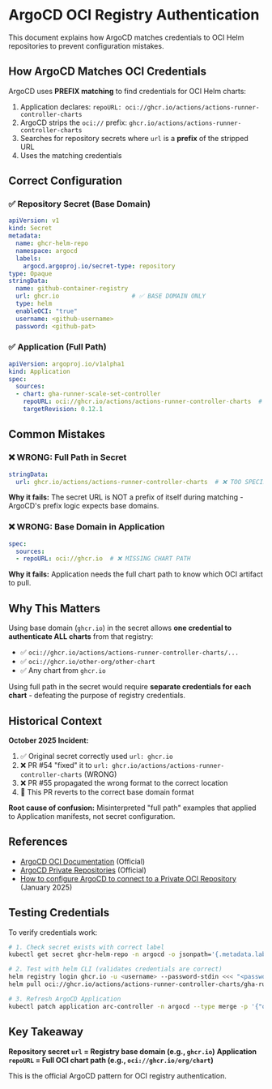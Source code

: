# ArgoCD OCI Registry Authentication

This document explains how ArgoCD matches credentials to OCI Helm repositories to prevent configuration mistakes.

## How ArgoCD Matches OCI Credentials

ArgoCD uses **PREFIX matching** to find credentials for OCI Helm charts:

1. Application declares: `repoURL: oci://ghcr.io/actions/actions-runner-controller-charts`
2. ArgoCD strips the `oci://` prefix: `ghcr.io/actions/actions-runner-controller-charts`
3. Searches for repository secrets where `url` is a **prefix** of the stripped URL
4. Uses the matching credentials

## Correct Configuration

### ✅ Repository Secret (Base Domain)

```yaml
apiVersion: v1
kind: Secret
metadata:
  name: ghcr-helm-repo
  namespace: argocd
  labels:
    argocd.argoproj.io/secret-type: repository
type: Opaque
stringData:
  name: github-container-registry
  url: ghcr.io                    # ✅ BASE DOMAIN ONLY
  type: helm
  enableOCI: "true"
  username: <github-username>
  password: <github-pat>
```

### ✅ Application (Full Path)

```yaml
apiVersion: argoproj.io/v1alpha1
kind: Application
spec:
  sources:
  - chart: gha-runner-scale-set-controller
    repoURL: oci://ghcr.io/actions/actions-runner-controller-charts  # ✅ FULL PATH
    targetRevision: 0.12.1
```

## Common Mistakes

### ❌ WRONG: Full Path in Secret

```yaml
stringData:
  url: ghcr.io/actions/actions-runner-controller-charts  # ❌ TOO SPECIFIC
```

**Why it fails:** The secret URL is NOT a prefix of itself during matching - ArgoCD's prefix logic expects base domains.

### ❌ WRONG: Base Domain in Application

```yaml
spec:
  sources:
  - repoURL: oci://ghcr.io  # ❌ MISSING CHART PATH
```

**Why it fails:** Application needs the full chart path to know which OCI artifact to pull.

## Why This Matters

Using base domain (`ghcr.io`) in the secret allows **one credential to authenticate ALL charts** from that registry:

- ✅ `oci://ghcr.io/actions/actions-runner-controller-charts/...`
- ✅ `oci://ghcr.io/other-org/other-chart`
- ✅ Any chart from `ghcr.io`

Using full path in the secret would require **separate credentials for each chart** - defeating the purpose of registry credentials.

## Historical Context

**October 2025 Incident:**

1. ✅ Original secret correctly used `url: ghcr.io`
2. ❌ PR #54 "fixed" it to `url: ghcr.io/actions/actions-runner-controller-charts` (WRONG)
3. ❌ PR #55 propagated the wrong format to the correct location
4. 🔄 This PR reverts to the correct base domain format

**Root cause of confusion:** Misinterpreted "full path" examples that applied to Application manifests, not secret configuration.

## References

- [ArgoCD OCI Documentation](https://argo-cd.readthedocs.io/en/latest/user-guide/oci/) (Official)
- [ArgoCD Private Repositories](https://argo-cd.readthedocs.io/en/stable/user-guide/private-repositories/) (Official)
- [How to configure ArgoCD to connect to a Private OCI Repository](https://blog.devops.dev/how-to-configure-argocd-to-connect-to-a-private-oci-repository-ft-dockerhub-b92fc0ead60d) (January 2025)

## Testing Credentials

To verify credentials work:

```bash
# 1. Check secret exists with correct label
kubectl get secret ghcr-helm-repo -n argocd -o jsonpath='{.metadata.labels}'

# 2. Test with helm CLI (validates credentials are correct)
helm registry login ghcr.io -u <username> --password-stdin <<< "<password>"
helm pull oci://ghcr.io/actions/actions-runner-controller-charts/gha-runner-scale-set-controller --version 0.12.1

# 3. Refresh ArgoCD Application
kubectl patch application arc-controller -n argocd --type merge -p '{"operation":{"initiatedBy":{"username":"admin"},"sync":{"revision":"HEAD"}}}'
```

## Key Takeaway

**Repository secret `url` = Registry base domain (e.g., `ghcr.io`)**
**Application `repoURL` = Full OCI chart path (e.g., `oci://ghcr.io/org/chart`)**

This is the official ArgoCD pattern for OCI registry authentication.
